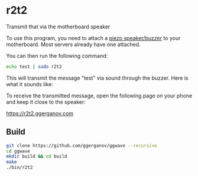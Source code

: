 # r2t2

Transmit that via the motherboard speaker

To use this program, you need to attach a [piezo speaker/buzzer](https://en.wikipedia.org/wiki/Piezoelectric_speaker) to your motherboard. Most servers already have one attached.

You can then run the following command:

```bash
echo test | sudo r2t2
```

This will transmit the message "test" via sound through the buzzer. Here is what it sounds like:

To receive the transmitted message, open the following page on your phone and keep it close to the speaker:

https://r2t2.ggerganov.com

## Build

```bash
git clone https://github.com/ggerganov/ggwave --recursive
cd ggwave
mkdir build && cd build
make
./bin/r2t2
```
